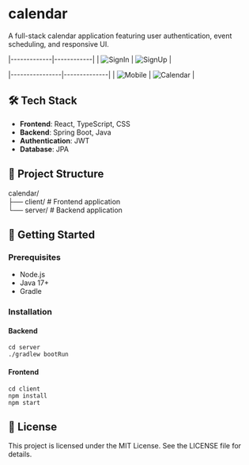 # calendar

A full-stack calendar application featuring user authentication, event scheduling, and responsive UI.

|-------------|------------|
| ![SignIn]([./images/schedule.gif](https://calendar-front-dev.s3.ap-northeast-2.amazonaws.com/images/signup.gif)) | ![SignUp](https://calendar-front-dev.s3.ap-northeast-2.amazonaws.com/images/signin.gif) |


|----------------|--------------|
| ![Mobile](./images/mobile.gif) | ![Calendar](./images/calendar.gif) |



## 🛠️ Tech Stack

- **Frontend**: React, TypeScript, CSS
- **Backend**: Spring Boot, Java
- **Authentication**: JWT
- **Database**: JPA

## 📁 Project Structure

calendar/ 
<br>├── client/ # Frontend application
<br>└── server/ # Backend application

## 🚀 Getting Started

### Prerequisites

- Node.js
- Java 17+
- Gradle

### Installation

#### Backend

```
cd server
./gradlew bootRun
```

#### Frontend

```
cd client
npm install
npm start
```

## 📄 License

This project is licensed under the MIT License. See the LICENSE file for details.
